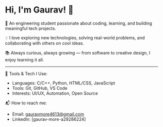 # Hi, I'm Gaurav! 👋

🚀 An engineering student passionate about coding, learning, and building meaningful tech projects.

💡 I love exploring new technologies, solving real-world problems, and collaborating with others on cool ideas.

📚 Always curious, always growing — from software to creative design, I enjoy learning it all.

---

🔧 Tools & Tech I Use:
- Languages: C/C++, Python, HTML/CSS, JavaScript
- Tools: Git, GitHub, VS Code
- Interests: UI/UX, Automation, Open Source

📬 How to reach me:
- Email: gauravmore4613@gmail.com 
- LinkedIn: [gaurav-more-a29286224]
